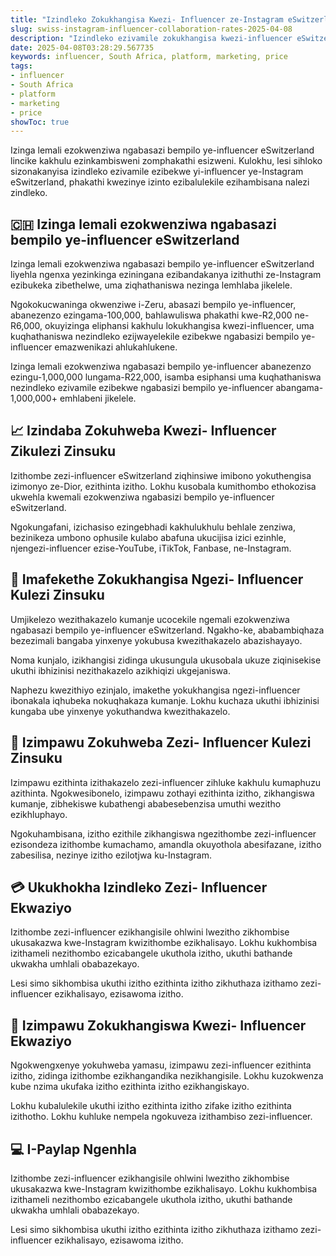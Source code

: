 ```yaml
---
title: "Izindleko Zokukhangisa Kwezi- Influencer ze-Instagram eSwitzerland"
slug: swiss-instagram-influencer-collaboration-rates-2025-04-08
description: "Izindleko ezivamile zokukhangisa kwezi-influencer eSwitzerland ngoMfumfu Ka-2025."
date: 2025-04-08T03:28:29.567735
keywords: influencer, South Africa, platform, marketing, price
tags:
- influencer
- South Africa
- platform
- marketing
- price
showToc: true
---
```


Izinga lemali ezokwenziwa ngabasazi bempilo ye-influencer eSwitzerland lincike kakhulu ezinkambisweni zomphakathi esizweni. Kulokhu, lesi sihloko sizonakanyisa izindleko ezivamile ezibekwe yi-influencer ye-Instagram eSwitzerland, phakathi kwezinye izinto ezibalulekile ezihambisana nalezi zindleko.

## 🇨🇭 Izinga lemali ezokwenziwa ngabasazi bempilo ye-influencer eSwitzerland

Izinga lemali ezokwenziwa ngabasazi bempilo ye-influencer eSwitzerland liyehla ngenxa yezinkinga eziningana ezibandakanya izithuthi ze-Instagram ezibukeka zibethelwe, uma ziqhathaniswa nezinga lemhlaba jikelele.

Ngokokucwaninga okwenziwe i-Zeru, abasazi bempilo ye-influencer, abanezenzo ezingama-100,000, bahlawuliswa phakathi kwe-R2,000 ne-R6,000, okuyizinga eliphansi kakhulu lokukhangisa kwezi-influencer, uma kuqhathaniswa nezindleko ezijwayelekile ezibekwe ngabasizi bempilo ye-influencer emazwenikazi ahlukahlukene.

Izinga lemali ezokwenziwa ngabasazi bempilo ye-influencer abanezenzo ezingu-1,000,000 lungama-R22,000, isamba esiphansi uma kuqhathaniswa nezindleko ezivamile ezibekwe ngabasizi bempilo ye-influencer abangama-1,000,000+ emhlabeni jikelele.

## 📈 Izindaba Zokuhweba Kwezi- Influencer Zikulezi Zinsuku

Izithombe zezi-influencer eSwitzerland ziqhinsiwe imibono yokuthengisa izimonyo ze-Dior, ezithinta izitho. Lokhu kusobala kumithombo ethokozisa ukwehla kwemali ezokwenziwa ngabasizi bempilo ye-influencer eSwitzerland.

Ngokungafani, izichasiso ezingebhadi kakhulukhulu behlale zenziwa, bezinikeza umbono ophusile kulabo abafuna ukucijisa izici ezinhle, njengezi-influencer ezise-YouTube, iTikTok, Fanbase, ne-Instagram.

## 🤝 Imafekethe Zokukhangisa Ngezi- Influencer Kulezi Zinsuku

Umjikelezo wezithakazelo kumanje ucocekile ngemali ezokwenziwa ngabasazi bempilo ye-influencer eSwitzerland. Ngakho-ke, ababambiqhaza bezezimali bangaba yinxenye yokubusa kwezithakazelo abazishayayo.

Noma kunjalo, izikhangisi zidinga ukusungula ukusobala ukuze ziqinisekise ukuthi ibhizinisi nezithakazelo azikhiqizi ukgejaniswa.

Naphezu kwezithiyo ezinjalo, imakethe yokukhangisa ngezi-influencer ibonakala iqhubeka nokuqhakaza kumanje. Lokhu kuchaza ukuthi ibhizinisi kungaba ube yinxenye yokuthandwa kwezithakazelo. 

## 🔑 Izimpawu Zokuhweba Zezi- Influencer Kulezi Zinsuku

Izimpawu ezithinta izithakazelo zezi-influencer zihluke kakhulu kumaphuzu azithinta. Ngokwesibonelo, izimpawu zothayi ezithinta izitho, zikhangiswa kumanje, zibhekiswe kubathengi ababesebenzisa umuthi wezitho ezikhluphayo.

Ngokuhambisana, izitho ezithile zikhangiswa ngezithombe zezi-influencer ezisondeza izithombe kumachamo, amandla okuyothola abesifazane, izitho zabesilisa, nezinye izitho ezilotjwa ku-Instagram.

## 💳 Ukukhokha Izindleko Zezi- Influencer Ekwaziyo

Izithombe zezi-influencer ezikhangisile ohlwini lwezitho zikhombise ukusakazwa kwe-Instagram kwizithombe ezikhalisayo. Lokhu kukhombisa izithameli nezithombo ezicabangele ukuthola izitho, ukuthi bathande ukwakha umhlali obabazekayo.

Lesi simo sikhombisa ukuthi izitho ezithinta izitho zikhuthaza izithamo zezi-influencer ezikhalisayo, ezisawoma izitho.

## 🔑 Izimpawu Zokukhangiswa Kwezi- Influencer Ekwaziyo

Ngokwengxenye yokuhweba yamasu, izimpawu zezi-influencer ezithinta izitho, zidinga izithombe ezikhangandika nezikhangisile. Lokhu kuzokwenza kube nzima ukufaka izitho ezithinta izitho ezikhangiskayo.

Lokhu kubalulekile ukuthi izitho ezithinta izitho zifake izitho ezithinta izithotho. Lokhu kuhluke nempela ngokuveza izithambiso zezi-influencer.

## 💻 I-Paylap Ngenhla

Izithombe zezi-influencer ezikhangisile ohlwini lwezitho zikhombise ukusakazwa kwe-Instagram kwizithombe ezikhalisayo. Lokhu kukhombisa izithameli nezithombo ezicabangele ukuthola izitho, ukuthi bathande ukwakha umhlali obabazekayo.

Lesi simo sikhombisa ukuthi izitho ezithinta izitho zikhuthaza izithamo zezi-influencer ezikhalisayo, ezisawoma izitho.